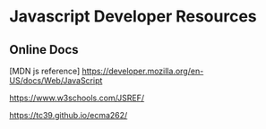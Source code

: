 # Javascript Developer Resources

## Online Docs

[MDN js reference]
https://developer.mozilla.org/en-US/docs/Web/JavaScript

https://www.w3schools.com/JSREF/

https://tc39.github.io/ecma262/